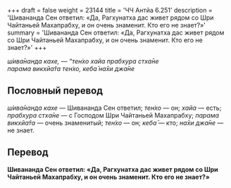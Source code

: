 +++
draft = false
weight = 23144
title = 'ЧЧ Антйа 6.251'
description = 'Шивананда Сен ответил: «Да, Рагхунатха дас живет рядом со Шри Чайтаньей Махапрабху, и он очень знаменит. Кто его не знает?»'
summary = 'Шивананда Сен ответил: «Да, Рагхунатха дас живет рядом со Шри Чайтаньей Махапрабху, и он очень знаменит. Кто его не знает?»'
+++

_ш́ива̄нанда кахе, — “тен̇хо хайа прабхура стха̄не  
парама викхйа̄та тен̇хо, кеба̄ на̄хи джа̄не_

## Пословный перевод

_ш́ива̄нанда_ _кахе_ — Шивананда Сен ответил; _тен̇хо_ — он; _хайа_ — есть; _прабхура_ _стха̄не_ — с Господом Шри Чайтаньей Махапрабху; _парама_ _викхйа̄та_ — очень знаменитый; _тен̇хо_ — он; _кеба̄_ — кто; _на̄хи_ _джа̄не_ — не знает.

## Перевод

**Шивананда Сен ответил: «Да, Рагхунатха дас живет рядом со Шри Чайтаньей Махапрабху, и он очень знаменит. Кто его не знает?»**
